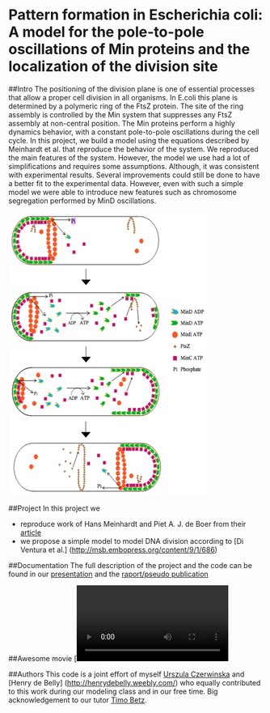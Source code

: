 # Pattern formation in Escherichia coli: A model for the pole-to-pole oscillations of Min proteins and the localization of the division site

##Intro
The positioning of the division plane is one of essential processes that allow a proper cell division in all organisms. In E.coli this plane is determined by a polymeric ring of the FtsZ protein. The site of the ring assembly is controlled by the Min system that suppresses any FtsZ assembly at non-central position. The Min proteins perform a highly dynamics behavior, with a constant pole-to-pole oscillations during the cell cycle. In this project, we build a model using the equations described by Meinhardt et al. that reproduce the behavior of the system. We reproduced the main features of the system. However, the model we use had a lot of simplifications and requires some assumptions. Although, it was consistent with experimental results. Several improvements could still be done to have a better fit to the experimental data. However, even with such a simple model we were able to introduce new features such as chromosome segregation performed by MinD oscillations.


![alt tag](https://raw.githubusercontent.com/UrszulaCzerwinska/AIV_Matlab/master/minprot.png)

##Project
In this project we 
* reproduce work of Hans Meinhardt and Piet A. J. de Boer from their [article](http://www.pnas.org/content/98/25/14202.abstract)
* we propose a simple model to model DNA division according to [Di Ventura et al.] (http://msb.embopress.org/content/9/1/686) 

##Documentation
The full description of the project and the code can be found in our [presentation]() and the [raport/pseudo publication]()

##Awesome movie
[![ScreenShot](https://raw.githubusercontent.com/UrszulaCzerwinska/AIV_Matlab/master/bhj.mp4)


##Authors
This code is a joint effort of myself [Urszula Czerwinska](https://github.com/UrszulaCzerwinska) and [Henry de Belly] (http://henrydebelly.weebly.com/) who equally contributed to this work during  our modeling class and in our free time. Big acknowledgement to our tutor [Timo Betz](https://www.uni-muenster.de/Cells-in-Motion/people/all/betz-t.php).
